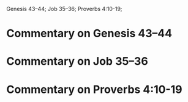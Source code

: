 Genesis 43–44; Job 35–36; Proverbs 4:10-19;
# Commentary on Genesis 43–44

# Commentary on Job 35–36

# Commentary on Proverbs 4:10-19